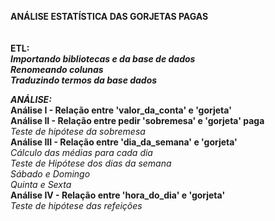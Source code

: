 <b>ANÁLISE ESTATÍSTICA DAS GORJETAS PAGAS</b></br></br></br>
<b>ETL:</b></br>
*<b>Importando bibliotecas e da base de dados</b>*</br>
*<b>Renomeando colunas</b>*</br>
*<b>Traduzindo termos da base dados*</b></br>

*<b>ANÁLISE:</b>*</br>
<b>Análise I - Relação entre 'valor_da_conta' e 'gorjeta'</b></br>
<b>Análise II - Relação entre pedir 'sobremesa' e 'gorjeta' paga</b></br>
     *Teste de hipótese da sobremesa*</br>
<b>Análise III - Relação entre 'dia_da_semana' e 'gorjeta'</b></br>
     *Cálculo das médias para cada dia*</br>
     *Teste de Hipótese dos dias da semana*</br>
          *Sábado e Domingo*</br>
          *Quinta e Sexta*</br>
<b>Análise IV - Relação entre 'hora_do_dia' e 'gorjeta'</b></br>
     *Teste de hipótese das refeições*</br>
